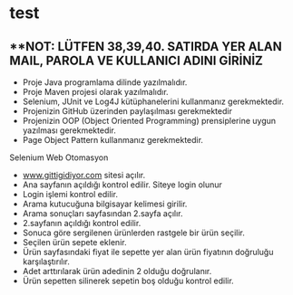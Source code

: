 # test

## **NOT: LÜTFEN 38,39,40. SATIRDA YER ALAN MAIL, PAROLA VE KULLANICI ADINI GİRİNİZ

-	Proje Java programlama dilinde yazılmalıdır.
-	Proje Maven projesi olarak yazılmalıdır.
-	Selenium, JUnit ve Log4J kütüphanelerini kullanmanız gerekmektedir.
-	Projenizin GitHub üzerinden paylaşılması gerekmektedir
-	Projenizin OOP (Object Oriented Programming) prensiplerine uygun yazılması gerekmektedir.
-	Page Object Pattern kullanmanız gerekmektedir.


Selenium Web Otomasyon
-	www.gittigidiyor.com sitesi açılır.
-	Ana sayfanın açıldığı kontrol edilir. Siteye login olunur
-	Login işlemi kontrol edilir.
-	Arama kutucuğuna bilgisayar kelimesi girilir.
-	Arama sonuçları sayfasından 2.sayfa açılır.
-	2.sayfanın açıldığı kontrol edilir.
-	Sonuca göre sergilenen ürünlerden rastgele bir ürün seçilir.
-	Seçilen ürün sepete eklenir.
-	Ürün sayfasındaki fiyat ile sepette yer alan ürün fiyatının doğruluğu karşılaştırılır.
-	Adet arttırılarak ürün adedinin 2 olduğu doğrulanır.
-	Ürün sepetten silinerek sepetin boş olduğu kontrol edilir.
